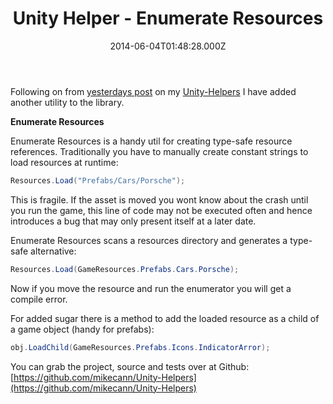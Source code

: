 ﻿---
coverImage: /posts/unity-helper-enumerate-resources/cover.jpg
date: '2014-06-04T01:48:28.000Z'
tags:
  - editor
  - open-source
  - resources
  - unity
  - util
title: Unity Helper - Enumerate Resources
oldUrl: /c/unity-helper-enumerate-resources
---

Following on from [yesterdays post](https://www.mikecann.blog/programming/unity-helpers-utilities-and-extensions-for-unity/) on my [Unity-Helpers](https://github.com/mikecann/Unity-Helpers) I have added another utility to the library.

<!-- more -->

**Enumerate Resources**

Enumerate Resources is a handy util for creating type-safe resource references. Traditionally you have to manually create constant strings to load resources at runtime:

```csharp
Resources.Load("Prefabs/Cars/Porsche");
```

This is fragile. If the asset is moved you wont know about the crash until you run the game, this line of code may not be executed often and hence introduces a bug that may only present itself at a later date.

Enumerate Resources scans a resources directory and generates a type-safe alternative:

```csharp
Resources.Load(GameResources.Prefabs.Cars.Porsche);
```

Now if you move the resource and run the enumerator you will get a compile error.

For added sugar there is a method to add the loaded resource as a child of a game object (handy for prefabs):

```csharp
obj.LoadChild(GameResources.Prefabs.Icons.IndicatorArror);
```

You can grab the project, source and tests over at Github: [https://github.com/mikecann/Unity-Helpers](https://github.com/mikecann/Unity-Helpers)
